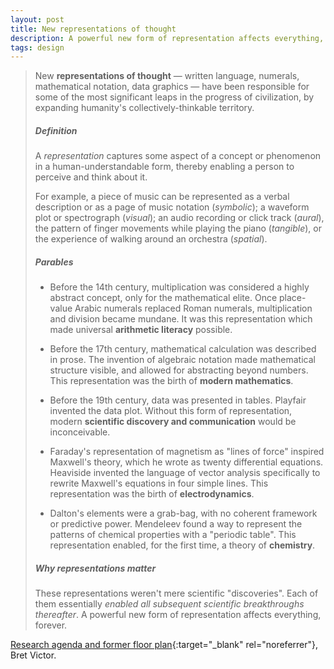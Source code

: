 ```yaml
---
layout: post
title: New representations of thought
description: A powerful new form of representation affects everything, forever.
tags: design
---
```


> New **representations of thought** — written language, numerals, mathematical
> notation, data graphics — have been responsible for some of the most
> significant leaps in the progress of civilization, by expanding humanity's
> collectively-thinkable territory.
>
>
> ##### Definition
>
> A *representation* captures some aspect of a concept or phenomenon in a
> human-understandable form, thereby enabling a person to perceive and think
> about it.
>
> For example, a piece of music can be represented as a verbal description or as
> a page of music notation (*symbolic*); a waveform plot or spectrograph (*visual*);
> an audio recording or click track (*aural*), the pattern of finger movements
> while playing the piano (*tangible*), or the experience of walking around an
> orchestra (*spatial*).
>
>
> ##### Parables
>
> * Before the 14th century, multiplication was considered a highly abstract
  > concept, only for the mathematical elite. Once place-value Arabic numerals
  > replaced Roman numerals, multiplication and division became mundane. It was
  > this representation which made universal **arithmetic literacy** possible.
>
> * Before the 17th century, mathematical calculation was described in prose. The
  > invention of algebraic notation made mathematical structure visible, and
  > allowed for abstracting beyond numbers. This representation was the birth of
  > **modern mathematics**.
>
> * Before the 19th century, data was presented in tables. Playfair invented the
  > data plot. Without this form of representation, modern **scientific discovery
  > and communication** would be inconceivable.
>
> * Faraday's representation of magnetism as "lines of force" inspired Maxwell's
  > theory, which he wrote as twenty differential equations. Heaviside invented
  > the language of vector analysis specifically to rewrite Maxwell's equations
  > in four simple lines. This representation was the birth of **electrodynamics**.
>
> * Dalton's elements were a grab-bag, with no coherent framework or predictive
  > power. Mendeleev found a way to represent the patterns of chemical
  > properties with a "periodic table". This representation enabled, for the
  > first time, a theory of **chemistry**.
>
>
> ##### Why representations matter
>
> These representations weren't mere scientific "discoveries". Each of them essentially
> *enabled all subsequent scientific breakthroughs thereafter*. A powerful new form of
> representation affects everything, forever.

[Research agenda and former floor plan][1]{:target="_blank" rel="noreferrer"}, Bret Victor.


[1]: http://worrydream.com/cdg/ResearchAgenda-v0.19-poster.pdf
